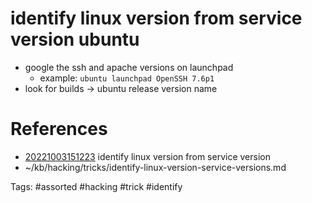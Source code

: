# identify linux version from service version ubuntu
- google the ssh and apache versions on launchpad
  - example: `ubuntu launchpad OpenSSH 7.6p1`
- look for builds -> ubuntu release version name

# References
- [20221003151223](/zet/20221003151223/README.md) identify linux version from service version
- ~/kb/hacking/tricks/identify-linux-version-service-versions.md

Tags:
    #assorted #hacking #trick #identify
